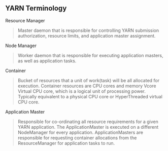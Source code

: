 ## YARN Terminology
Resource Manager
> Master daemon that is responsible for controlling YARN submission authorization, resource limits, and application master assignment.

Node Manager
> Worker daemon that is responsible for executing application masters, as well as application tasks.

Container
> Bucket of resources that a unit of work(task) will be all allocated for execution. Container resources are CPU cores and memory
Vcore
> Virtual CPU core, which is a logical unit of processing power. Typically equivalent to a physical CPU core or HyperThreaded virtual CPU core.

Application Master
> Responsible for co-ordinating all resource requirements for a given YARN application. The ApplicationMaster is executed on a different NodeManager for every application. ApplicationMasters are responsible for requesting container allocations from the ResourceManager for application tasks to run.